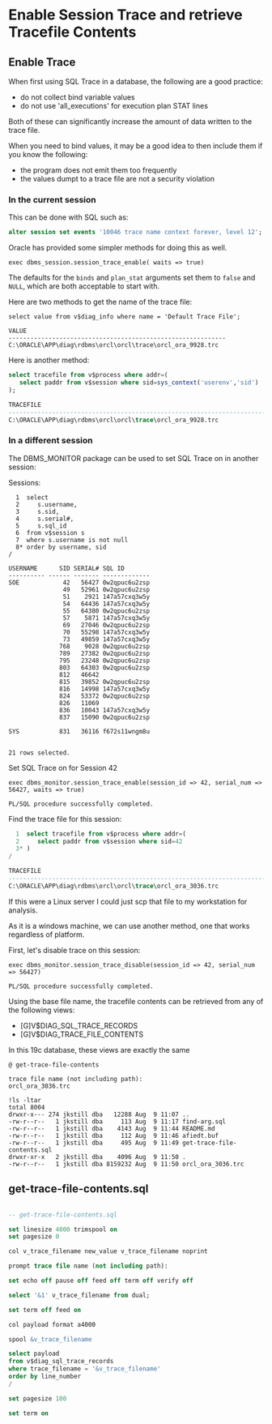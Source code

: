 

Enable Session Trace and retrieve Tracefile Contents
=====================================================

## Enable Trace

When first using SQL Trace in a database, the following are a good practice:

* do not collect bind variable values
* do not use 'all_executions' for execution plan STAT lines

Both of these can significantly increase the amount of data written to the trace file.

When you need to bind values, it may be a good idea to then include them if you know the following:

* the program does not emit them too frequently
* the values dumpt to a trace file are not a security violation


### In the current session

This can be done with SQL such as:

```sql
alter session set events '10046 trace name context forever, level 12';
```

Oracle has provided some simpler methods for doing this as well.

`exec dbms_session.session_trace_enable( waits => true)`

The defaults for the `binds` and `plan_stat` arguments set them to `false` and `NULL`, which are both acceptable to start with.

Here are two methods to get the name of the trace file:

```text
select value from v$diag_info where name = 'Default Trace File';

VALUE
------------------------------------------------------------
C:\ORACLE\APP\diag\rdbms\orcl\orcl\trace\orcl_ora_9928.trc
```


Here is another method:

```sql
select tracefile from v$process where addr=(
   select paddr from v$session where sid=sys_context('userenv','sid')
);

TRACEFILE
--------------------------------------------------------------------------------------------------------------------------------------------------------------------------------------------------------
C:\ORACLE\APP\diag\rdbms\orcl\orcl\trace\orcl_ora_9928.trc

```

### In a different session

The DBMS_MONITOR package can be used to set SQL Trace on in another session:

Sessions:

```text
  1  select
  2     s.username,
  3     s.sid,
  4     s.serial#,
  5     s.sql_id
  6  from v$session s
  7  where s.username is not null
  8* order by username, sid
/

USERNAME      SID SERIAL# SQL ID
---------- ------ ------- -------------
SOE            42   56427 0w2qpuc6u2zsp
               49   52961 0w2qpuc6u2zsp
               51    2921 147a57cxq3w5y
               54   64436 147a57cxq3w5y
               55   64380 0w2qpuc6u2zsp
               57    5871 147a57cxq3w5y
               69   27046 0w2qpuc6u2zsp
               70   55298 147a57cxq3w5y
               73   49859 147a57cxq3w5y
              768    9028 0w2qpuc6u2zsp
              789   27382 0w2qpuc6u2zsp
              795   23248 0w2qpuc6u2zsp
              803   64303 0w2qpuc6u2zsp
              812   46642
              815   39852 0w2qpuc6u2zsp
              816   14998 147a57cxq3w5y
              824   53372 0w2qpuc6u2zsp
              826   11069
              836   10043 147a57cxq3w5y
              837   15090 0w2qpuc6u2zsp

SYS           831   36116 f672s11wngm8u


21 rows selected.
```

Set SQL Trace on for Session 42

```text
exec dbms_monitor.session_trace_enable(session_id => 42, serial_num => 56427, waits => true)

PL/SQL procedure successfully completed.
```

Find the trace file for this session:

```sql
  1  select tracefile from v$process where addr=(
  2     select paddr from v$session where sid=42
  3* )
/

TRACEFILE
--------------------------------------------------------------------------------------------------------------------------------------------------------------------------------------------------------
C:\ORACLE\APP\diag\rdbms\orcl\orcl\trace\orcl_ora_3036.trc

```

If this were a Linux server I could just scp that file to my workstation for analysis.

As it is a windows machine, we can use another method, one that works regardless of platform.

First, let's disable trace on this session:

```text
exec dbms_monitor.session_trace_disable(session_id => 42, serial_num => 56427)

PL/SQL procedure successfully completed.
```

Using the base file name, the tracefile contents can be retrieved from any of the following views:

* [G]V$DIAG_SQL_TRACE_RECORDS
* [G]V$DIAG_TRACE_FILE_CONTENTS

In this 19c database, these views are exactly the same

```text
@ get-trace-file-contents

trace file name (not including path):
orcl_ora_3036.trc

!ls -ltar
total 8004
drwxr-x--- 274 jkstill dba   12288 Aug  9 11:07 ..
-rw-r--r--   1 jkstill dba     113 Aug  9 11:17 find-arg.sql
-rw-r--r--   1 jkstill dba    4143 Aug  9 11:44 README.md
-rw-r--r--   1 jkstill dba     112 Aug  9 11:46 afiedt.buf
-rw-r--r--   1 jkstill dba     495 Aug  9 11:49 get-trace-file-contents.sql
drwxr-xr-x   2 jkstill dba    4096 Aug  9 11:50 .
-rw-r--r--   1 jkstill dba 8159232 Aug  9 11:50 orcl_ora_3036.trc

```

## get-trace-file-contents.sql

```sql

-- get-trace-file-contents.sql

set linesize 4000 trimspool on
set pagesize 0

col v_trace_filename new_value v_trace_filename noprint

prompt trace file name (not including path): 

set echo off pause off feed off term off verify off

select '&1' v_trace_filename from dual;

set term off feed on

col payload format a4000

spool &v_trace_filename

select payload 
from v$diag_sql_trace_records
where trace_filename = '&v_trace_filename'
order by line_number
/

set pagesize 100

set term on
```



